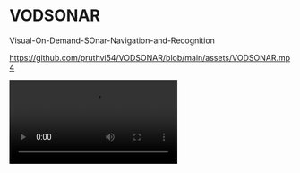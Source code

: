 # VODSONAR
Visual-On-Demand-SOnar-Navigation-and-Recognition

https://github.com/pruthvi54/VODSONAR/blob/main/assets/VODSONAR.mp4


<video src="https://github.com/pruthvi54/VODSONAR/raw/main/assets/VODSONAR.mp4" controls></video>
